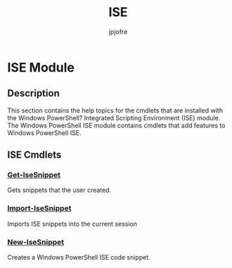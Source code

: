﻿---
title: ISE
description: 
keywords: powershell, cmdlet
author: jpjofre
manager: carolz
ms.date: 2016-10-11
ms.topic: reference
ms.prod: powershell
ms.technology: powershell
Module Name: ISE
Module Guid: bae93d8e-782c-4a23-b87f-8699bfc17ee0
Download Help Link: http://go.microsoft.com/fwlink/?LinkId=822196
Help Version: 5.1.0.3
Locale: en-US
---

# ISE Module
## Description
This section contains the help topics for the cmdlets that are installed with the Windows PowerShell? Integrated Scripting Environment (ISE) module. 
The Windows PowerShell ISE module contains cmdlets that add features to Windows PowerShell ISE.

## ISE Cmdlets
### [Get-IseSnippet](.\Get-IseSnippet.md)
Gets snippets that the user created.


### [Import-IseSnippet](.\Import-IseSnippet.md)
Imports ISE snippets into the current session


### [New-IseSnippet](.\New-IseSnippet.md)
Creates a Windows PowerShell ISE code snippet.

